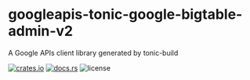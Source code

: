 # googleapis-tonic-google-bigtable-admin-v2

A Google APIs client library generated by tonic-build

[![crates.io](https://img.shields.io/crates/v/googleapis-tonic-google-bigtable-admin-v2)](https://crates.io/crates/googleapis-tonic-google-bigtable-admin-v2)
[![docs.rs](https://img.shields.io/docsrs/googleapis-tonic-google-bigtable-admin-v2)](https://docs.rs/googleapis-tonic-google-bigtable-admin-v2)
![license](https://img.shields.io/crates/l/googleapis-tonic-google-bigtable-admin-v2)
